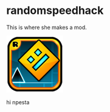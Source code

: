 # randomspeedhack
This is where she makes a mod.

<img src="logo.png" width="150" alt="the mod's logo" />

hi npesta
